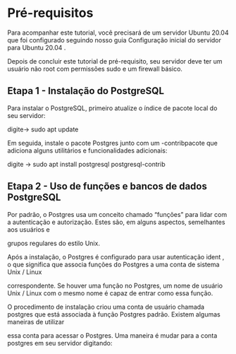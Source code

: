 # Pré-requisitos

Para acompanhar este tutorial, você precisará de um servidor Ubuntu 20.04 que foi configurado seguindo nosso guia Configuração inicial do servidor para Ubuntu 20.04 .

Depois de concluir este tutorial de pré-requisito, seu servidor deve ter um usuário não root com permissões sudo e um firewall básico.

## Etapa 1 - Instalação do PostgreSQL

Para instalar o PostgreSQL, primeiro atualize o índice de pacote local do seu servidor:

digite-> sudo apt update

Em seguida, instale o pacote Postgres junto com um -contribpacote que adiciona alguns utilitários e funcionalidades adicionais:

digite -> sudo apt install postgresql postgresql-contrib

## Etapa 2 - Uso de funções e bancos de dados PostgreSQL

Por padrão, o Postgres usa um conceito chamado “funções” para lidar com a autenticação e autorização. Estes são, em alguns aspectos, semelhantes aos usuários e 

grupos regulares do estilo Unix.

Após a instalação, o Postgres é configurado para usar autenticação ident , o que significa que associa funções do Postgres a uma conta de sistema Unix / Linux 

correspondente. Se houver uma função no Postgres, um nome de usuário Unix / Linux com o mesmo nome é capaz de entrar como essa função.

O procedimento de instalação criou uma conta de usuário chamada postgres que está associada à função Postgres padrão. Existem algumas maneiras de utilizar 

essa conta para acessar o Postgres. Uma maneira é mudar para a conta postgres em seu servidor digitando:

